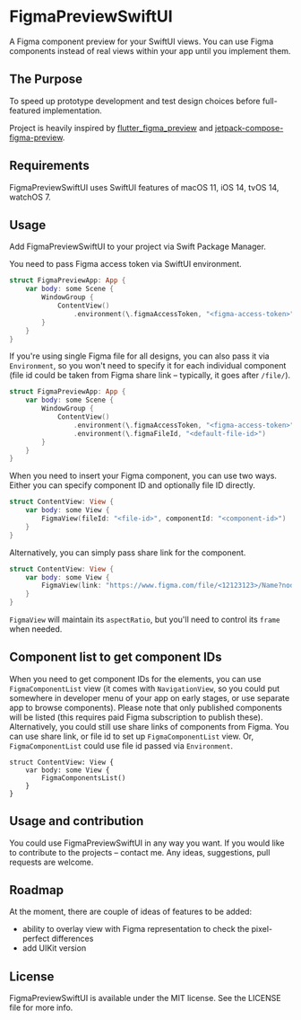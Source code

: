 # FigmaPreviewSwiftUI

A Figma component preview for your SwiftUI views.
You can use Figma components instead of real views within your app until you implement them.

## The Purpose

To speed up prototype development and test design choices before full-featured implementation.

Project is heavily inspired by [flutter_figma_preview](https://github.com/vvsevolodovich/flutter_figma_preview) and [jetpack-compose-figma-preview](https://github.com/vvsevolodovich/jetpack-compose-figma-preview).

## Requirements

FigmaPreviewSwiftUI uses SwiftUI features of macOS 11, iOS 14, tvOS 14, watchOS 7.

## Usage

Add FigmaPreviewSwiftUI to your project via Swift Package Manager.

You need to pass Figma access token via SwiftUI environment.
```swift
struct FigmaPreviewApp: App {
    var body: some Scene {
        WindowGroup {
            ContentView()
                .environment(\.figmaAccessToken, "<figma-access-token>")
        }
    }
}
```
If you're using single Figma file for all designs, you can also pass it via `Environment`, so you won't need to specify it for each individual component (file id could be taken from Figma share link – typically, it goes after `/file/`).
```swift
struct FigmaPreviewApp: App {
    var body: some Scene {
        WindowGroup {
            ContentView()
                .environment(\.figmaAccessToken, "<figma-access-token>")
                .environment(\.figmaFileId, "<default-file-id>")
        }
    }
}
```
When you need to insert your Figma component, you can use two ways. Either you can specify component ID and optionally file ID directly.
```swift
struct ContentView: View {
    var body: some View {
        FigmaView(fileId: "<file-id>", componentId: "<component-id>")
    }
}
```
Alternatively, you can simply pass share link for the component.
```swift
struct ContentView: View {
    var body: some View {
        FigmaView(link: "https://www.figma.com/file/<12123123>/Name?node-id=<123123%3A3232131>")
    }
}
```
`FigmaView` will maintain its `aspectRatio`, but you'll need to control its `frame` when needed.

## Component list to get component IDs

When you need to get component IDs for the elements, you can use `FigmaComponentList` view (it comes with `NavigationView`, so you could put somewhere in developer menu of your app on early stages, or use separate app to browse components).
Please note that only published components will be listed (this requires paid Figma subscription to publish these).
Alternatively, you could still use share links of components from Figma.
You can use share link, or file id to set up `FigmaComponentList` view. Or, `FigmaComponentList` could use file id passed via `Environment`.
```
struct ContentView: View {
    var body: some View {
        FigmaComponentsList()
    }
}
```

## Usage and contribution

You could use FigmaPreviewSwiftUI in any way you want. If you would like to contribute to the projects – contact me.
Any ideas, suggestions, pull requests are welcome.

## Roadmap

At the moment, there are couple of ideas of features to be added:
- ability to overlay view with Figma representation to check the pixel-perfect differences
- add UIKit version

## License

FigmaPreviewSwiftUI is available under the MIT license. See the LICENSE file for more info.
